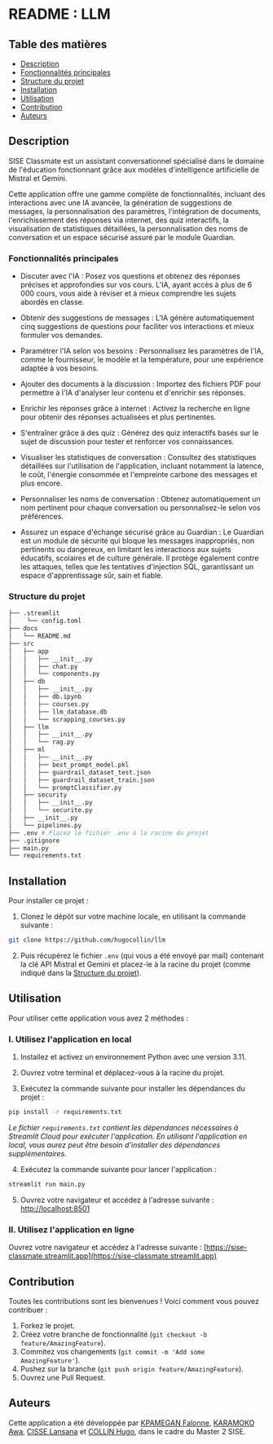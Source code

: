 # README : LLM

## Table des matières
- [Description](#description)
- [Fonctionnalités principales](#fonctionnalités-principales)
- [Structure du projet](#structure-du-projet)
- [Installation](#installation)
- [Utilisation](#utilisation)
- [Contribution](#contribution)
- [Auteurs](#auteurs)

## Description

SISE Classmate est un assistant conversationnel spécialisé dans le domaine de l'éducation fonctionnant grâce aux modèles d'intelligence artificielle de Mistral et Gemini.

Cette application offre une gamme complète de fonctionnalités, incluant des interactions avec une IA avancée, la génération de suggestions de messages, la personnalisation des paramètres, l'intégration de documents, l'enrichissement des réponses via internet, des quiz interactifs, la visualisation de statistiques détaillées, la personnalisation des noms de conversation et un espace sécurisé assuré par le module Guardian.

### Fonctionnalités principales

- Discuter avec l'IA : Posez vos questions et obtenez des réponses précises et approfondies sur vos cours. L'IA, ayant accès à plus de 6 000 cours, vous aide à réviser et à mieux comprendre les sujets abordés en classe.

- Obtenir des suggestions de messages : L'IA génère automatiquement cinq suggestions de questions pour faciliter vos interactions et mieux formuler vos demandes.

- Paramétrer l'IA selon vos besoins : Personnalisez les paramètres de l'IA, comme le fournisseur, le modèle et la température, pour une expérience adaptée à vos besoins.

- Ajouter des documents à la discussion : Importez des fichiers PDF pour permettre à l'IA d'analyser leur contenu et d'enrichir ses réponses.

- Enrichir les réponses grâce à internet : Activez la recherche en ligne pour obtenir des réponses actualisées et plus pertinentes.

- S'entraîner grâce à des quiz : Générez des quiz interactifs basés sur le sujet de discussion pour tester et renforcer vos connaissances.

- Visualiser les statistiques de conversation : Consultez des statistiques détaillées sur l'utilisation de l'application, incluant notamment la latence, le coût, l'énergie consommée et l'empreinte carbone des messages et plus encore.

- Personnaliser les noms de conversation : Obtenez automatiquement un nom pertinent pour chaque conversation ou personnalisez-le selon vos préférences.

- Assurez un espace d'échange sécurisé grâce au Guardian : Le Guardian est un module de sécurité qui bloque les messages inappropriés, non pertinents ou dangereux, en limitant les interactions aux sujets éducatifs, scolaires et de culture générale. Il protège également contre les attaques, telles que les tentatives d'injection SQL, garantissant un espace d'apprentissage sûr, sain et fiable.

### Structure du projet

```bash
├── .streamlit
│    └── config.toml
├── docs
│   └── README.md 
├── src
│   ├── app
│   │   ├── __init__.py
│   │   ├── chat.py
│   │   └── components.py
│   ├── db
│   │   ├── __init__.py
│   │   ├── db.ipynb
│   │   ├── courses.py
│   │   ├── llm_database.db
│   │   └── scrapping_courses.py
│   ├── llm
│   │   ├── __init__.py
│   │   └── rag.py
│   ├── ml
│   │   ├── __init__.py
│   │   ├── best_prompt_model.pkl
│   │   ├── guardrail_dataset_test.json
│   │   ├── guardrail_dataset_train.json
│   │   └── promptClassifier.py
│   ├── security
│   │   ├── __init__.py
│   │   └── securite.py
│   ├── __init__.py
│   └── pipelines.py
├── .env # Placez le fichier .env à la racine du projet
├── .gitignore
├── main.py
└── requirements.txt
```

## Installation

Pour installer ce projet :

1. Clonez le dépôt sur votre machine locale, en utilisant la commande suivante :

```bash
git clone https://github.com/hugocollin/llm
```

2. Puis récupérez le fichier `.env` (qui vous a été envoyé par mail) contenant la clé API Mistral et Gemini et placez-le à la racine du projet (comme indiqué dans la [Structure du projet](#structure-du-projet)).

## Utilisation

Pour utiliser cette application vous avez 2 méthodes :

### I. Utilisez l'application en local

1. Installez et activez un environnement Python avec une version 3.11.

2. Ouvrez votre terminal et déplacez-vous à la racine du projet.

3. Exécutez la commande suivante pour installer les dépendances du projet :

```bash
pip install -r requirements.txt
```
*Le fichier `requirements.txt` contient les dépendances nécessaires à Streamlit Cloud pour exécuter l'application. En utilisant l'application en local, vous aurez peut être besoin d'installer des dépendances supplémentaires.*

4. Exécutez la commande suivante pour lancer l'application :

```bash
streamlit run main.py
```

5. Ouvrez votre navigateur et accédez à l'adresse suivante : [http://localhost:8501](http://localhost:8501)

### II. Utilisez l'application en ligne

Ouvrez votre navigateur et accédez à l'adresse suivante : [https://sise-classmate.streamlit.app](https://sise-classmate.streamlit.app)

## Contribution

Toutes les contributions sont les bienvenues ! Voici comment vous pouvez contribuer :

1. Forkez le projet.
2. Créez votre branche de fonctionnalité  (`git checkout -b feature/AmazingFeature`).
3. Commitez vos changements (`git commit -m 'Add some AmazingFeature'`).
4. Pushez sur la branche (`git push origin feature/AmazingFeature`).
5. Ouvrez une Pull Request. 

## Auteurs

Cette application a été développée par [KPAMEGAN Falonne](https://github.com/marinaKpamegan), [KARAMOKO Awa](https://github.com/karamoko17), [CISSE Lansana](https://github.com/lansanacisse) et [COLLIN Hugo](https://github.com/hugocollin), dans le cadre du Master 2 SISE.